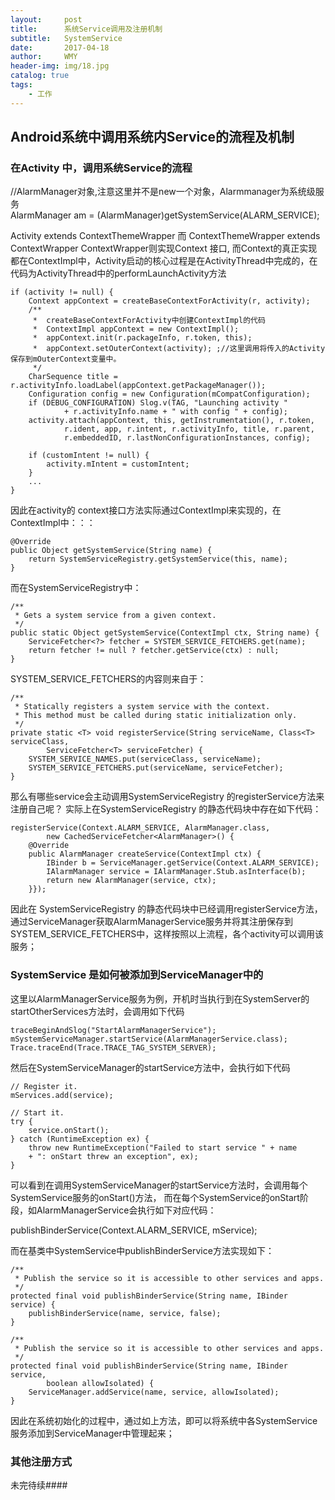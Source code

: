 ```yaml
---
layout:     post
title:      系统Service调用及注册机制
subtitle:   SystemService
date:       2017-04-18
author:     WMY
header-img: img/18.jpg
catalog: true
tags:
    - 工作
---
```

 


## Android系统中调用系统内Service的流程及机制
 

### 在Activity 中，调用系统Service的流程 
  
//AlarmManager对象,注意这里并不是new一个对象，Alarmmanager为系统级服务  
AlarmManager am = (AlarmManager)getSystemService(ALARM_SERVICE);  




 Activity extends ContextThemeWrapper 而  ContextThemeWrapper extends ContextWrapper
ContextWrapper则实现Context 接口,
 而Context的真正实现都在ContextImpl中，Activity启动的核心过程是在ActivityThread中完成的，在代码为ActivityThread中的performLaunchActivity方法  

	if (activity != null) {  
	    Context appContext = createBaseContextForActivity(r, activity);  
	    /** 
	     *  createBaseContextForActivity中创建ContextImpl的代码 
	     *  ContextImpl appContext = new ContextImpl(); 
	     *  appContext.init(r.packageInfo, r.token, this); 
	     *  appContext.setOuterContext(activity); ;//这里调用将传入的Activity保存到mOuterContext变量中。  
	     */  
	    CharSequence title = r.activityInfo.loadLabel(appContext.getPackageManager());  
	    Configuration config = new Configuration(mCompatConfiguration);  
	    if (DEBUG_CONFIGURATION) Slog.v(TAG, "Launching activity "  
	            + r.activityInfo.name + " with config " + config);  
	    activity.attach(appContext, this, getInstrumentation(), r.token,  
	            r.ident, app, r.intent, r.activityInfo, title, r.parent,  
	            r.embeddedID, r.lastNonConfigurationInstances, config);  
	  
	    if (customIntent != null) {  
	        activity.mIntent = customIntent;  
	    }  
	    ...  
	}    

因此在activity的 context接口方法实际通过ContextImpl来实现的，在ContextImpl中：：：

    @Override
    public Object getSystemService(String name) {
        return SystemServiceRegistry.getSystemService(this, name);
    } 

而在SystemServiceRegistry中：

    /**
     * Gets a system service from a given context.
     */
    public static Object getSystemService(ContextImpl ctx, String name) {
        ServiceFetcher<?> fetcher = SYSTEM_SERVICE_FETCHERS.get(name);
        return fetcher != null ? fetcher.getService(ctx) : null;
    }

SYSTEM_SERVICE_FETCHERS的内容则来自于：

    /**
     * Statically registers a system service with the context.
     * This method must be called during static initialization only.
     */
    private static <T> void registerService(String serviceName, Class<T> serviceClass,
            ServiceFetcher<T> serviceFetcher) {
        SYSTEM_SERVICE_NAMES.put(serviceClass, serviceName);
        SYSTEM_SERVICE_FETCHERS.put(serviceName, serviceFetcher);
    }

那么有哪些service会主动调用SystemServiceRegistry 的registerService方法来注册自己呢？ 
实际上在SystemServiceRegistry 的静态代码块中存在如下代码：

    registerService(Context.ALARM_SERVICE, AlarmManager.class,
            new CachedServiceFetcher<AlarmManager>() {
        @Override
        public AlarmManager createService(ContextImpl ctx) {
            IBinder b = ServiceManager.getService(Context.ALARM_SERVICE);
            IAlarmManager service = IAlarmManager.Stub.asInterface(b);
            return new AlarmManager(service, ctx);
        }});


因此在 SystemServiceRegistry 的静态代码块中已经调用registerService方法，通过ServiceManager获取AlarmManagerService服务并将其注册保存到SYSTEM_SERVICE_FETCHERS中，这样按照以上流程，各个activity可以调用该服务；


### SystemService 是如何被添加到ServiceManager中的

这里以AlarmManagerService服务为例，开机时当执行到在SystemServer的startOtherServices方法时，会调用如下代码

    traceBeginAndSlog("StartAlarmManagerService");
    mSystemServiceManager.startService(AlarmManagerService.class);
    Trace.traceEnd(Trace.TRACE_TAG_SYSTEM_SERVER);
 

然后在SystemServiceManager的startService方法中，会执行如下代码 

    // Register it.
    mServices.add(service);

    // Start it.
    try {
        service.onStart();
    } catch (RuntimeException ex) {
        throw new RuntimeException("Failed to start service " + name
        + ": onStart threw an exception", ex);
    }

可以看到在调用SystemServiceManager的startService方法时，会调用每个SystemService服务的onStart()方法，
而在每个SystemService的onStart阶段，如AlarmManagerService会执行如下对应代码：
 
  publishBinderService(Context.ALARM_SERVICE, mService); 

而在基类中SystemService中publishBinderService方法实现如下：
 
    /**
     * Publish the service so it is accessible to other services and apps.
     */
    protected final void publishBinderService(String name, IBinder service) {
        publishBinderService(name, service, false);
    } 

    /**
     * Publish the service so it is accessible to other services and apps.
     */
    protected final void publishBinderService(String name, IBinder service,
            boolean allowIsolated) {
        ServiceManager.addService(name, service, allowIsolated);
    }

因此在系统初始化的过程中，通过如上方法，即可以将系统中各SystemService服务添加到ServiceManager中管理起来；

 
### 其他注册方式 

未完待续####





